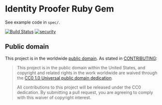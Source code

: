 # Identity Proofer Ruby Gem

See example code in `spec/`.

[![Build Status](https://travis-ci.org/18F/identity-proofer-gem.svg?branch=master)](https://travis-ci.org/18F/identity-proofer-gem)
[![security](https://hakiri.io/github/18F/identity-proofer-gem/master.svg)](https://hakiri.io/github/18F/identity-proofer-gem/master)

## Public domain

This project is in the worldwide [public domain](LICENSE.md). As stated in [CONTRIBUTING](CONTRIBUTING.md):

> This project is in the public domain within the United States, and copyright and related rights in the work worldwide are waived through the [CC0 1.0 Universal public domain dedication](https://creativecommons.org/publicdomain/zero/1.0/).
>
> All contributions to this project will be released under the CC0
> dedication. By submitting a pull request, you are agreeing to comply
> with this waiver of copyright interest.
